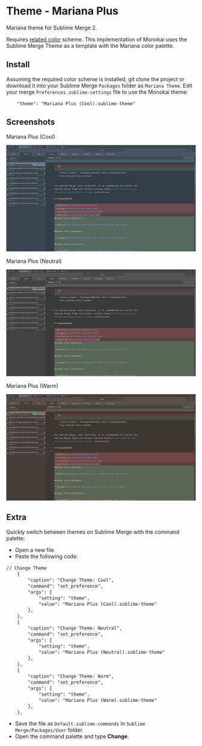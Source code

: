 # Theme - Mariana Plus

Mariana theme for Sublime Merge 2.

Requires [related color](https://github.com/bitsper2nd/sublime-mariana-scheme) scheme. This implementation of Monokai uses the Sublime Merge Theme as a template with the Mariana color palette.

## Install

Assuming the required color scheme is installed, git clone the project or download it into your Sublime Merge `Packages`
folder as `Mariana Theme`. Edit your merge `Preferences.sublime-settings` file to use the Monokai theme:

```
    "theme": "Mariana Plus (Cool).sublime-theme"
```

## Screenshots

Mariana Plus (Cool)

![cool](screenshots/cool.png "Mariana Plus (Cool)")

Mariana Plus (Neutral)

![neutral](screenshots/neutral.png "Mariana Plus (Neutral)")

Mariana Plus (Warm)

![warm](screenshots/warm.png "Mariana Plus (Warm)")

## Extra

Quickly switch between themes on Sublime Merge with the command palette:
- Open a new file
- Paste the following code:
```
// Change Theme
    {
        "caption": "Change Theme: Cool",
        "command": "set_preference",
        "args": {
            "setting": "theme",
            "value": "Mariana Plus (Cool).sublime-theme"
        },
    },
    {
        "caption": "Change Theme: Neutral",
        "command": "set_preference",
        "args": {
            "setting": "theme",
            "value": "Mariana Plus (Neutral).sublime-theme"
        },
    },
    {
        "caption": "Change Theme: Warm",
        "command": "set_preference",
        "args": {
            "setting": "theme",
            "value": "Mariana Plus (Warm).sublime-theme"
        },
    },
```
- Save the file as `Default.sublime-commands` in `Sublime Merge/Packages/User` folder.
- Open the command palette and type **Change**.
